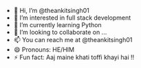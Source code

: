 - 👋 Hi, I’m @theankitsingh01
- 👀 I’m interested in full stack development
- 🌱 I’m currently learning Python
- 💞️ I’m looking to collaborate on ...
- 📫 You can reach me at @theankitsingh01
- 😄 Pronouns: HE/HIM
- ⚡ Fun fact: Aaj maine khati toffi khayi hai !!

<!---
theankitsingh01/theankitsingh01 is a ✨ special ✨ repository because its `README.md` (this file) appears on your GitHub profile.
You can click the Preview link to take a look at your changes.
--->

